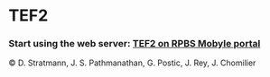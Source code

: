# TEF2
### Start using the web server: [TEF2 on RPBS Mobyle portal](http://mobyle.rpbs.univ-paris-diderot.fr/cgi-bin/portal.py?form=TEF#forms::TEF "TEF2 web server")





© D. Stratmann, J. S. Pathmanathan, G. Postic, J. Rey, J. Chomilier
